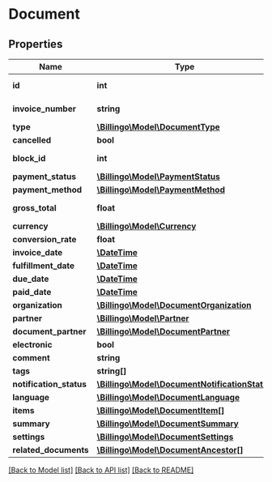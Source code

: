 # Document

## Properties
Name | Type | Description | Notes
------------ | ------------- | ------------- | -------------
**id** | **int** | The document&#x27;s unique identifier. | [optional] 
**invoice_number** | **string** | The document&#x27;s invoice number. | [optional] 
**type** | [**\Billingo\Model\DocumentType**](DocumentType.md) |  | [optional] 
**cancelled** | **bool** |  | [optional] 
**block_id** | **int** | DocumentBlock&#x27;s identifier. | [optional] 
**payment_status** | [**\Billingo\Model\PaymentStatus**](PaymentStatus.md) |  | [optional] 
**payment_method** | [**\Billingo\Model\PaymentMethod**](PaymentMethod.md) |  | [optional] 
**gross_total** | **float** | The document&#x27;s gross total price. | [optional] 
**currency** | [**\Billingo\Model\Currency**](Currency.md) |  | [optional] 
**conversion_rate** | **float** |  | [optional] 
**invoice_date** | [**\DateTime**](\DateTime.md) |  | [optional] 
**fulfillment_date** | [**\DateTime**](\DateTime.md) |  | [optional] 
**due_date** | [**\DateTime**](\DateTime.md) |  | [optional] 
**paid_date** | [**\DateTime**](\DateTime.md) |  | [optional] 
**organization** | [**\Billingo\Model\DocumentOrganization**](DocumentOrganization.md) |  | [optional] 
**partner** | [**\Billingo\Model\Partner**](Partner.md) |  | [optional] 
**document_partner** | [**\Billingo\Model\DocumentPartner**](DocumentPartner.md) |  | [optional] 
**electronic** | **bool** |  | [optional] 
**comment** | **string** |  | [optional] 
**tags** | **string[]** |  | [optional] 
**notification_status** | [**\Billingo\Model\DocumentNotificationStatus**](DocumentNotificationStatus.md) |  | [optional] 
**language** | [**\Billingo\Model\DocumentLanguage**](DocumentLanguage.md) |  | [optional] 
**items** | [**\Billingo\Model\DocumentItem[]**](DocumentItem.md) |  | [optional] 
**summary** | [**\Billingo\Model\DocumentSummary**](DocumentSummary.md) |  | [optional] 
**settings** | [**\Billingo\Model\DocumentSettings**](DocumentSettings.md) |  | [optional] 
**related_documents** | [**\Billingo\Model\DocumentAncestor[]**](DocumentAncestor.md) |  | [optional] 

[[Back to Model list]](../../README.md#documentation-for-models) [[Back to API list]](../../README.md#documentation-for-api-endpoints) [[Back to README]](../../README.md)

